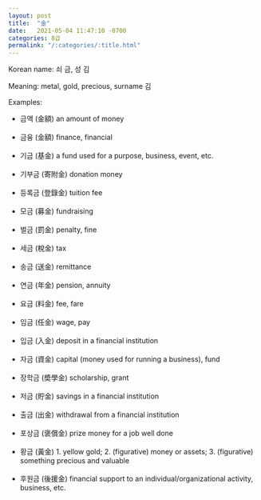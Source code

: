 ```yaml
---
layout: post
title:  "金"
date:   2021-05-04 11:47:10 -0700
categories: 8급
permalink: "/:categories/:title.html"
---
```


Korean name: 쇠 금, 성 김

Meaning: metal, gold, precious, surname 김

Examples:
* 금액 (金額) an amount of money <br><br>
* 금융 (金額) finance, financial <br><br>
* 기금 (基金) a fund used for a purpose, business, event, etc. <br><br>
* 기부금 (寄附金) donation money <br><br>
* 등록금 (登錄金) tuition fee <br><br>
* 모금 (募金) fundraising <br><br>
* 벌금 (罰金) penalty, fine <br><br>
* 세금 (稅金) tax <br><br>
* 송금 (送金) remittance <br><br>
* 연금 (年金) pension, annuity <br><br>
* 요금 (料金) fee, fare <br><br>
* 임금 (任金) wage, pay <br><br>
* 입금 (入金) deposit in a financial institution <br><br>
* 자금 (資金) capital (money used for running a business), fund <br><br>
* 장학금 (奬學金) scholarship, grant <br><br>
* 저금 (貯金) savings in a financial institution <br><br>
* 출금 (出金)  withdrawal from a financial institution <br><br>
* 포상금 (褒償金) prize money for a job well done <br><br>
* 황금 (黃金) 1. yellow gold; 2. (figurative) money or assets; 3. (figurative) something precious and valuable <br><br>
* 후원금 (後援金) financial support to an individual/organizational activity, business, etc. <br><br>